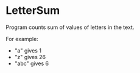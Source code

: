 # LetterSum 

Program counts sum of values of letters in the text.

For example:
* "a" gives 1
* "z" gives 26
* "abc" gives 6
